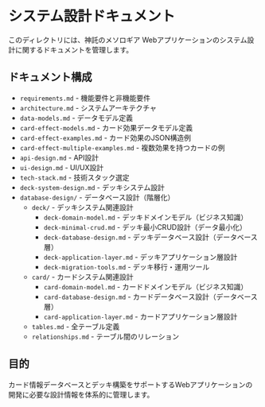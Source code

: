 # システム設計ドキュメント

このディレクトリには、神託のメソロギア Webアプリケーションのシステム設計に関するドキュメントを管理します。

## ドキュメント構成

- `requirements.md` - 機能要件と非機能要件
- `architecture.md` - システムアーキテクチャ
- `data-models.md` - データモデル定義
- `card-effect-models.md` - カード効果データモデル定義
- `card-effect-examples.md` - カード効果のJSON構造例
- `card-effect-multiple-examples.md` - 複数効果を持つカードの例
- `api-design.md` - API設計
- `ui-design.md` - UI/UX設計
- `tech-stack.md` - 技術スタック選定
- `deck-system-design.md` - デッキシステム設計
- `database-design/` - データベース設計（階層化）
  - `deck/` - デッキシステム関連設計
    - `deck-domain-model.md` - デッキドメインモデル（ビジネス知識）
    - `deck-minimal-crud.md` - デッキ最小CRUD設計（データ最小化）
    - `deck-database-design.md` - デッキデータベース設計（データベース層）
    - `deck-application-layer.md` - デッキアプリケーション層設計
    - `deck-migration-tools.md` - デッキ移行・運用ツール
  - `card/` - カードシステム関連設計
    - `card-domain-model.md` - カードドメインモデル（ビジネス知識）
    - `card-database-design.md` - カードデータベース設計（データベース層）
    - `card-application-layer.md` - カードアプリケーション層設計
  - `tables.md` - 全テーブル定義
  - `relationships.md` - テーブル間のリレーション

## 目的

カード情報データベースとデッキ構築をサポートするWebアプリケーションの開発に必要な設計情報を体系的に管理します。